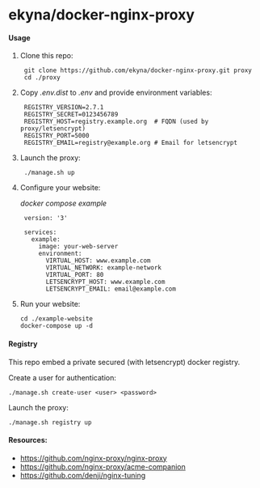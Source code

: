 ekyna/docker-nginx-proxy
===

#### Usage

1. Clone this repo: 

        git clone https://github.com/ekyna/docker-nginx-proxy.git proxy
        cd ./proxy

2. Copy _.env.dist_ to _.env_ and provide environment variables:

        REGISTRY_VERSION=2.7.1
        REGISTRY_SECRET=0123456789
        REGISTRY_HOST=registry.example.org  # FQDN (used by proxy/letsencrypt)
        REGISTRY_PORT=5000
        REGISTRY_EMAIL=registry@example.org # Email for letsencrypt

3. Launch the proxy: 

        ./manage.sh up

4. Configure your website: 
    
    _docker compose example_

        version: '3'

        services:
          example:
            image: your-web-server
            environment:
              VIRTUAL_HOST: www.example.com
              VIRTUAL_NETWORK: example-network
              VIRTUAL_PORT: 80
              LETSENCRYPT_HOST: www.example.com
              LETSENCRYPT_EMAIL: email@example.com

6. Run your website:

       cd ./example-website
       docker-compose up -d 
                  

#### Registry 

This repo embed a private secured (with letsencrypt) docker registry.

Create a user for authentication: 

    ./manage.sh create-user <user> <password>

Launch the proxy:
     
    ./manage.sh registry up

#### Resources:

* https://github.com/nginx-proxy/nginx-proxy
* https://github.com/nginx-proxy/acme-companion
* https://github.com/denji/nginx-tuning
